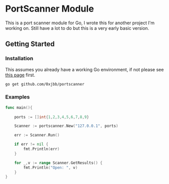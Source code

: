 # PortScanner Module

This is a port scanner module for Go, I wrote this for another project I'm working on.
Still have a lot to do but this is a very early basic version.

## Getting Started

### Installation

This assumes you already have a working Go environment, if not please see
[this page](https://golang.org/doc/install) first.

```sh
go get github.com/0xjbb/portscanner
```

### Examples 

```go
func main(){
	
	ports := []int{1,2,3,4,5,6,7,8,9}

	Scanner := portscanner.New("127.0.0.1", ports)

	err := Scanner.Run()

	if err != nil {
		fmt.Println(err)
	}

	for _,v := range Scanner.GetResults() {
		fmt.Println("Open: ", v)
	}
}
```